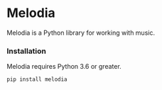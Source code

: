 # Melodia

Melodia is a Python library for working with music.

### Installation

Melodia requires Python 3.6 or greater.

```shell script
pip install melodia
```
